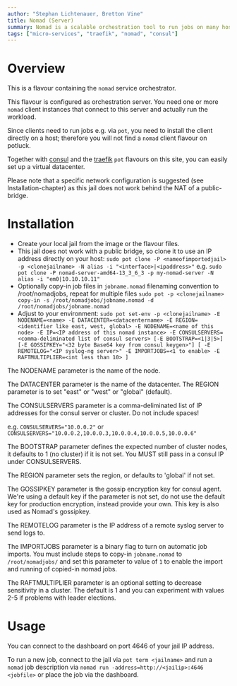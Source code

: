 ```yaml
---
author: "Stephan Lichtenauer, Bretton Vine"
title: Nomad (Server)
summary: Nomad is a scalable orchestration tool to run jobs on many hosts.
tags: ["micro-services", "traefik", "nomad", "consul"]
---
```


# Overview

This is a flavour containing the ```nomad``` service orchestrator.

This flavour is configured as orchestration server. You need one or more ```nomad``` client instances that connect to this server and actually run the workload.

Since clients need to run jobs e.g. via ```pot```, you need to install the client directly on a host; therefore you will not find a ```nomad``` client flavour on potluck.

Together with [consul](https://potluck.honeyguide.net/blog/consul/) and the [traefik](https://potluck.honeyguide.net/blog/traefik-consul/) ```pot``` flavours on this site, you can easily set up a virtual datacenter.

Please note that a specific network configuration is suggested (see Installation-chapter) as this jail does not work behind the NAT of a public-bridge.

# Installation

* Create your local jail from the image or the flavour files.
* This jail does not work with a public bridge, so clone it to use an IP address directly on your host:
  ```sudo pot clone -P <nameofimportedjail> -p <clonejailname> -N alias -i "<interface>|<ipaddress>"```
  e.g.
  ```sudo pot clone -P nomad-server-amd64-13_3_6_3 -p my-nomad-server -N alias -i "em0|10.10.10.11"```
* Optionally copy-in job files in `jobname.nomad` filenaming convention to /root/nomadjobs, repeat for multiple files
  ```sudo pot -p <clonejailname> copy-in -s /root/nomadjobs/jobname.nomad -d /root/nomadjobs/jobname.nomad```
* Adjust to your environment:
  ```sudo pot set-env -p <clonejailname> -E NODENAME=<name> -E DATACENTER=<datacentername> -E REGION=<identifier like east, west, global> -E NODENAME=<name of this node> -E IP=<IP address of this nomad instance> -E CONSULSERVERS=<comma-deliminated list of consul servers> [-E BOOTSTRAP=<1|3|5>] [-E GOSSIPKEY="<32 byte Base64 key from consul keygen>"] [ -E REMOTELOG="<IP syslog-ng server>" -E IMPORTJOBS=<1 to enable> -E RAFTMULTIPLIER=<int less than 10> ]```

The NODENAME parameter is the name of the node.

The DATACENTER parameter is the name of the datacenter. The REGION parameter is to set "east" or "west" or "global" (default).

The CONSULSERVERS parameter is a comma-deliminated list of IP addresses for the consul server or cluster. Do not include spaces!

e.g. ```CONSULSERVERS="10.0.0.2"``` or ```CONSULSERVERS="10.0.0.2,10.0.0.3,10.0.0.4,10.0.0.5,10.0.0.6"```

The BOOTSTRAP parameter defines the expected number of cluster nodes, it defaults to 1 (no cluster) if it is not set. You MUST still pass in a consul IP under CONSULSERVERS.

The REGION parameter sets the region, or defaults to 'global' if not set.

The GOSSIPKEY parameter is the gossip encryption key for consul agent. We're using a default key if the parameter is not set, do not use the default key for production encryption, instead provide your own. This key is also used as Nomad's gossipkey. 

The REMOTELOG parameter is the IP address of a remote syslog server to send logs to.

The IMPORTJOBS parameter is a binary flag to turn on automatic job imports. You must include steps to copy-in `jobname.nomad` to `/root/nomadjobs/` and set this parameter to value of `1` to enable the import and running of copied-in nomad jobs.

The RAFTMULTIPLIER parameter is an optional setting to decrease sensitivity in a cluster. The default is 1 and you can experiment with values 2-5 if problems with leader elections.

# Usage

You can connect to the dashboard on port 4646 of your jail IP address.

To run a new job, connect to the jail via ```pot term <jailname>``` and run a ```nomad``` job description via ```nomad run -address=http://<jailip>:4646 <jobfile>``` or place the job via the dashboard.
